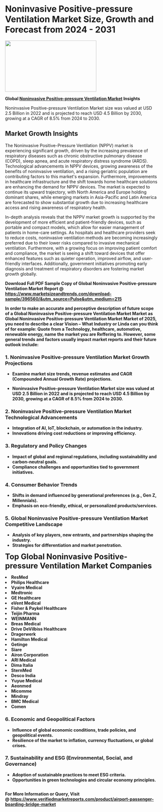<H1>Noninvasive Positive-pressure Ventilation Market Size, Growth and Forecast from 2024 - 2031</H1><img class="aligncenter size-medium wp-image-584254" src="https://thirdeyenews.in/wp-content/uploads/2024/09/Global-Market-Research-300x168.jpeg" alt="" width="300" height="168" /><p><strong>Global&nbsp;<a href="https://www.marketsizeandtrends.com/download-sample/396560/&amp;utm_source=Pulse&amp;utm_medium=215">Noninvasive Positive-pressure Ventilation Market</a> Insights</strong></p><p>Noninvasive Positive-pressure Ventilation Market size was valued at USD 2.5 Billion in 2022 and is projected to reach USD 4.5 Billion by 2030, growing at a CAGR of 8.5% from 2024 to 2030.</p><p><h2>Market Growth Insights</h2> <p>The Noninvasive Positive-Pressure Ventilation (NPPV) market is experiencing significant growth, driven by the increasing prevalence of respiratory diseases such as chronic obstructive pulmonary disease (COPD), sleep apnea, and acute respiratory distress syndrome (ARDS). Technological advancements in NPPV devices, growing awareness of the benefits of noninvasive ventilation, and a rising geriatric population are contributing factors to this market's expansion. Furthermore, improvements in healthcare infrastructure and the shift towards home healthcare solutions are enhancing the demand for NPPV devices. The market is expected to continue its upward trajectory, with North America and Europe holding dominant shares, while emerging markets in Asia-Pacific and Latin America are forecasted to show substantial growth due to increasing healthcare access and rising awareness of respiratory health.</p> <p><strong></strong></p> <p>In-depth analysis reveals that the NPPV market growth is supported by the development of more efficient and patient-friendly devices, such as portable and compact models, which allow for easier management of patients in home-care settings. As hospitals and healthcare providers seek to reduce costs, noninvasive ventilation methods are becoming increasingly preferred due to their lower risks compared to invasive mechanical ventilation. Furthermore, with a growing focus on improving patient comfort and compliance, the market is seeing a shift toward devices that offer enhanced features such as quieter operation, improved airflow, and user-friendly interfaces. Additionally, government initiatives promoting early diagnosis and treatment of respiratory disorders are fostering market growth globally.</p> <p><strong></p><p><span class=""><strong>Download Full PDF Sample Copy of Global Noninvasive Positive-pressure Ventilation Market Report</strong> @ <a href="https://www.marketsizeandtrends.com/download-sample/396560/&amp;utm_source=Pulse&amp;utm_medium=215" target="_blank">https://www.marketsizeandtrends.com/download-sample/396560/&amp;utm_source=Pulse&amp;utm_medium=215</a></span></p><p>In order to make an accurate and perceptive description of future scope of a Global&nbsp;Noninvasive Positive-pressure Ventilation Market Market as Global&nbsp;Noninvasive Positive-pressure Ventilation Market Market of 2025, you need to describe a clear Vision &ndash; What Industry or Linda can you think of for example: Quote from a Technology, healthcare, automotive, renewable energy, name the market you are Reffering to. However, some general trends and factors usually impact market reports and their future outlook include:</p><h3>1.&nbsp;<strong>Noninvasive Positive-pressure Ventilation Market Growth Projections</strong></h3><ul><li>Examine market size trends, revenue estimates and CAGR (Compounded Annual Growth Rate) projections.</li><li><p>Noninvasive Positive-pressure Ventilation Market size was valued at USD 2.5 Billion in 2022 and is projected to reach USD 4.5 Billion by 2030, growing at a CAGR of 8.5% from 2024 to 2030.</p></li></ul><h3>2.&nbsp;<strong>Noninvasive Positive-pressure Ventilation Market Technological Advancements</strong></h3><ul><li>Integration of AI, IoT, blockchain, or automation in the industry.</li><li>Innovations driving cost reductions or improving efficiency.</li></ul><h3>3.&nbsp;<strong>Regulatory and Policy Changes</strong></h3><ul><li>Impact of global and regional regulations, including sustainability and carbon-neutral goals.</li><li>Compliance challenges and opportunities tied to government initiatives.</li></ul><h3>4.&nbsp;<strong>Consumer Behavior Trends</strong></h3><ul><li>Shifts in demand influenced by generational preferences (e.g., Gen Z, Millennials).</li><li>Emphasis on eco-friendly, ethical, or personalized products/services.</li></ul><h3>5.&nbsp;<strong>Global Noninvasive Positive-pressure Ventilation Market Competitive Landscape</strong></h3><ul><li>Analysis of key players, new entrants, and partnerships shaping the industry.</li><li>Strategies for differentiation and market penetration.</li></ul><p data-pm-slice="1 1 []"><span style="color: inherit; font-family: inherit; font-size: 25px;">Top Global Noninvasive Positive-pressure Ventilation Market Companies</span></p><div class="" data-test-id=""><p><li>ResMed</li><li> Philips Healthcare</li><li> Vyaire Medical</li><li> Medtronic</li><li> GE Healthcare</li><li> eVent Medical</li><li> Fisher & Paykel Healthcare</li><li> Teijin Pharma</li><li> WEINMANN</li><li> Breas Medical</li><li> Drive DeVilbiss Healthcare</li><li> Dragerwerk</li><li> Hamilton Medical</li><li> Getinge</li><li> Siare</li><li> Airon Corporation</li><li> ARI Medical</li><li> Dima Italia</li><li> SternMed</li><li> Desco India</li><li> Yuyue Medical</li><li> Aeonmed</li><li> Micomme</li><li> Mindray</li><li> BMC Medical</li><li> Comen</li></p></div><h3>6.&nbsp;<strong>Economic and Geopolitical Factors</strong></h3><ul><li>Influence of global economic conditions, trade policies, and geopolitical events.</li><li>Resilience of the market to inflation, currency fluctuations, or global crises.</li></ul><h3>7.&nbsp;<strong>Sustainability and ESG (Environmental, Social, and Governance)</strong></h3><ul><li>Adoption of sustainable practices to meet ESG criteria.</li><li>Opportunities in green technologies and circular economy principles.</li></ul><h2><strong style="font-size: 14px;">For More Information or Query, Visit @&nbsp;</strong><a style="background-color: #ffffff; font-size: 14px;" href="https://www.marketsizeandtrends.com/report/noninvasive-positive-pressure-ventilation-market/" target="_blank">https://www.verifiedmarketreports.com/product/airport-passenger-boarding-bridge-market</a></h2>
